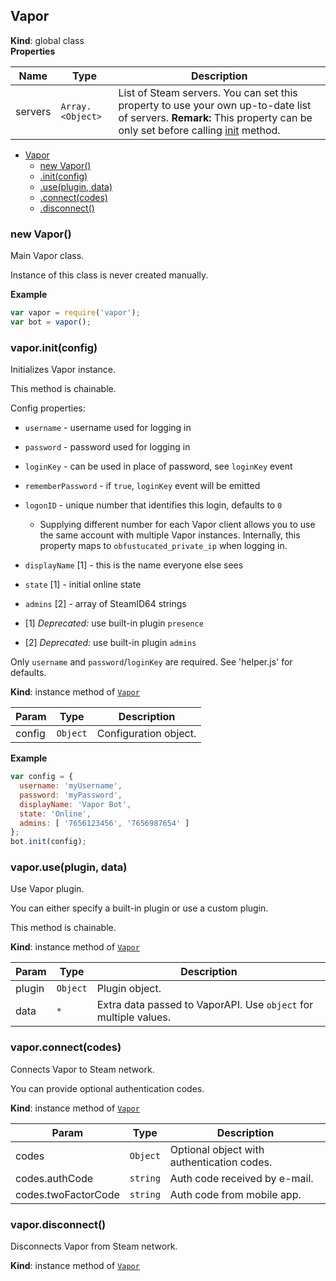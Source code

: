 <a name="Vapor"></a>
## Vapor
**Kind**: global class  
**Properties**

| Name | Type | Description |
| --- | --- | --- |
| servers | <code>Array.&lt;Object&gt;</code> | List of Steam servers. You can set this property to use your own up-to-date list of servers. **Remark:** This property can be only set before calling [init](#Vapor+init) method. |


* [Vapor](#Vapor)
    * [new Vapor()](#new_Vapor_new)
    * [.init(config)](#Vapor+init)
    * [.use(plugin, data)](#Vapor+use)
    * [.connect(codes)](#Vapor+connect)
    * [.disconnect()](#Vapor+disconnect)

<a name="new_Vapor_new"></a>
### new Vapor()
Main Vapor class.

Instance of this class is never created manually.

**Example**  
```js
var vapor = require('vapor');
var bot = vapor();
```
<a name="Vapor+init"></a>
### vapor.init(config)
Initializes Vapor instance.

This method is chainable.

Config properties:
* `username` - username used for logging in
* `password` - password used for logging in
* `loginKey` - can be used in place of password, see `loginKey` event
* `rememberPassword` - if `true`, `loginKey` event will be emitted
* `logonID` - unique number that identifies this login, defaults to `0`
  * Supplying different number for each Vapor client allows you to use the same
  account with multiple Vapor instances. Internally, this property maps to
  `obfustucated_private_ip` when logging in.
* `displayName` [1] - this is the name everyone else sees
* `state` [1] - initial online state
* `admins` [2] - array of SteamID64 strings


* [1] *Deprecated:* use built-in plugin `presence`
* [2] *Deprecated:* use built-in plugin `admins`

Only `username` and `password`/`loginKey` are required. See 'helper.js' for defaults.

**Kind**: instance method of <code>[Vapor](#Vapor)</code>  

| Param | Type | Description |
| --- | --- | --- |
| config | <code>Object</code> | Configuration object. |

**Example**  
```js
var config = {
  username: 'myUsername',
  password: 'myPassword',
  displayName: 'Vapor Bot',
  state: 'Online',
  admins: [ '7656123456', '7656987654' ]
};
bot.init(config);
```
<a name="Vapor+use"></a>
### vapor.use(plugin, data)
Use Vapor plugin.

You can either specify a built-in plugin or use a custom plugin.

This method is chainable.

**Kind**: instance method of <code>[Vapor](#Vapor)</code>  

| Param | Type | Description |
| --- | --- | --- |
| plugin | <code>Object</code> | Plugin object. |
| data | <code>\*</code> | Extra data passed to VaporAPI. Use `object` for multiple values. |

<a name="Vapor+connect"></a>
### vapor.connect(codes)
Connects Vapor to Steam network.

You can provide optional authentication codes.

**Kind**: instance method of <code>[Vapor](#Vapor)</code>  

| Param | Type | Description |
| --- | --- | --- |
| codes | <code>Object</code> | Optional object with authentication codes. |
| codes.authCode | <code>string</code> | Auth code received by e-mail. |
| codes.twoFactorCode | <code>string</code> | Auth code from mobile app. |

<a name="Vapor+disconnect"></a>
### vapor.disconnect()
Disconnects Vapor from Steam network.

**Kind**: instance method of <code>[Vapor](#Vapor)</code>  
